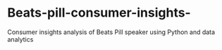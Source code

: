 # Beats-pill-consumer-insights-
Consumer insights analysis of Beats Pill speaker using Python and data analytics
